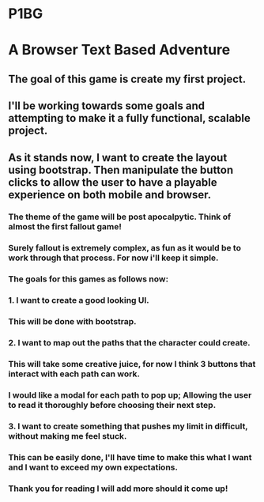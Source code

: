 # P1BG
# A Browser Text Based Adventure


## The goal of this game is create my first project.
## I'll be working towards some goals and attempting to make it a fully functional, scalable project.
## As it stands now, I want to create the layout using bootstrap. Then manipulate the button clicks to allow the user to have a playable experience on both mobile and browser.

### The theme of the game will be post apocalpytic. Think of almost the first fallout game! 
### Surely fallout is extremely complex, as fun as it would be to work through that process. For now i'll keep it simple.

### The goals for this games as follows now:

### 1. I want to create a good looking UI.
### This will be done with bootstrap.

### 2. I want to map out the paths that the character could create.
### This will take some creative juice, for now I think 3 buttons that interact with each path can work.
### I would like a modal for each path to pop up; Allowing the user to read it thoroughly before choosing their next step.

### 3. I want to create something that pushes my limit in difficult, without making me feel stuck.
### This can be easily done, I'll have time to make this what I want and I want to exceed my own expectations.

### Thank you for reading I will add more should it come up!